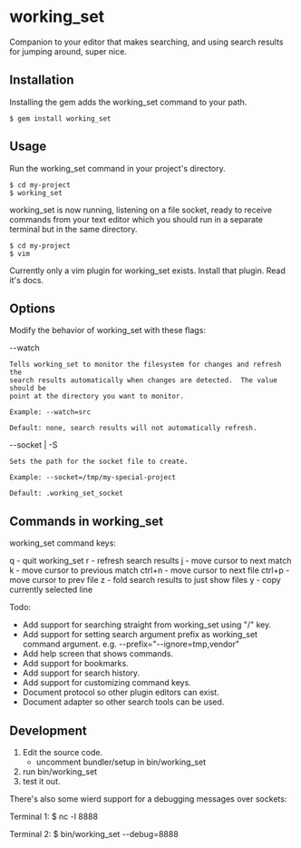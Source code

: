 # working_set

Companion to your editor that makes searching, and using search results for
jumping around, super nice.

## Installation

Installing the gem adds the working_set command to your path.

    $ gem install working_set

## Usage

Run the working_set command in your project's directory.

    $ cd my-project
    $ working_set

working_set is now running, listening on a file socket, ready to receive
commands from your text editor which you should run in a separate terminal but
in the same directory.

    $ cd my-project
    $ vim

Currently only a vim plugin for working_set exists.  Install that plugin.  Read
it's docs.

## Options

Modify the behavior of working_set with these flags:

  --watch

    Tells working_set to monitor the filesystem for changes and refresh the
    search results automatically when changes are detected.  The value should be
    point at the directory you want to monitor.

    Example: --watch=src

    Default: none, search results will not automatically refresh.

  --socket | -S

    Sets the path for the socket file to create.

    Example: --socket=/tmp/my-special-project

    Default: .working_set_socket

## Commands in working_set

working_set command keys:

q      - quit working_set
r      - refresh search results
j      - move cursor to next match
k      - move cursor to previous match
ctrl+n - move cursor to next file
ctrl+p - move cursor to prev file
z      - fold search results to just show files
y      - copy currently selected line

Todo:
* Add support for searching straight from working_set using "/" key.
* Add support for setting search argument prefix as working_set command argument.
  e.g. --prefix="--ignore=tmp,vendor"
* Add help screen that shows commands.
* Add support for bookmarks.
* Add support for search history.
* Add support for customizing command keys.
* Document protocol so other plugin editors can exist.
* Document adapter so other search tools can be used.

## Development

1) Edit the source code.
   * uncomment bundler/setup in bin/working_set
2) run bin/working_set
3) test it out.

There's also some wierd support for a debugging messages over sockets:

Terminal 1:
  $ nc -l 8888

Terminal 2:
  $ bin/working_set --debug=8888
